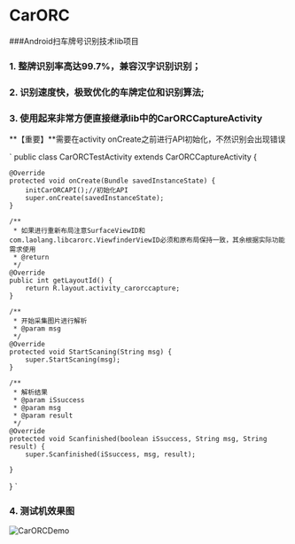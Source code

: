 # CarORC
###Android扫车牌号识别技术lib项目

### 1. 整牌识别率高达99.7%，兼容汉字识别识别； 　　
### 2. 识别速度快，极致优化的车牌定位和识别算法;
### 3. 使用起来非常方便直接继承lib中的CarORCCaptureActivity
**【重要】**需要在activity onCreate之前进行API初始化，不然识别会出现错误
 
 
 ` 
    public class CarORCTestActivity extends CarORCCaptureActivity {
    
    @Override
    protected void onCreate(Bundle savedInstanceState) {
        initCarORCAPI();//初始化API
        super.onCreate(savedInstanceState);
    }
    
    /**
     * 如果进行重新布局注意SurfaceViewID和com.laolang.libcarorc.ViewfinderViewID必须和原布局保持一致，其余根据实际功能需求使用
     * @return
     */
    @Override
    public int getLayoutId() {
        return R.layout.activity_carorccapture;
    }
    
    /**
     * 开始采集图片进行解析
     * @param msg
     */
    @Override
    protected void StartScaning(String msg) {
        super.StartScaning(msg);
    }

    /**
     * 解析结果
     * @param iSsuccess
     * @param msg
     * @param result
     */
    @Override
    protected void Scanfinished(boolean iSsuccess, String msg, String result) {
        super.Scanfinished(iSsuccess, msg, result);

    }
}
      `
### 4. 测试机效果图
![CarORCDemo](http://m.qpic.cn/psb?/V13dxhH52XJVF2/0kIPwJuvdkw6pYGQAk1Gz1*MzhtF0.*jP04oyf6EQQI!/b/dLwAAAAAAAAA&bo=SwG7AgAAAAARB8M!&rf=viewer_4)

